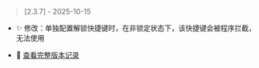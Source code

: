 ﻿> [2.3.7] - 2025-10-15  
* ✨ 修改：单独配置解锁快捷键时，在非锁定状态下，该快捷键会被程序拦截，无法使用



* 🍭 [查看完整版本记录](VERSION_HISTORY.md)